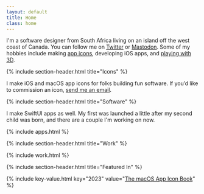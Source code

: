 ```yaml
---
layout: default
title: Home
class: home
---
```


I'm a software designer from South Africa living on an island off the west coast of Canada. You can follow me on [Twitter](https://twitter.com/AdamWhitcroft) or [Mastodon](https://mastodon.design/@adam). Some of my hobbies include making [app icons](https://twitter.com/AdamWhitcroft/status/1691487295822802944/photo/1), developing iOS apps, and [playing with 3D](https://twitter.com/AdamWhitcroft/status/1730605005571563685/photo/1).

{% include section-header.html title="Icons" %}

I make iOS and macOS app icons for folks building fun software. If you’d like to commission an icon, <a href="mailto:hey@adamwhitcroft.com?subject=App%20icon%20inquiry">send me an email</a>.

{% include section-header.html title="Software" %}

I make SwiftUI apps as well. My first was launched a little after my second child was born, and there are a couple I'm working on now.

{% include apps.html %}

{% include section-header.html title="Work" %}

{% include work.html %}

{% include section-header.html title="Featured In" %}

{% include key-value.html key="2023" value="<a href='https://www.appiconbook.com/'>The macOS App Icon Book</a>" %}